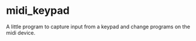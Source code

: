 # midi_keypad
A little program to capture input from a keypad and change programs on the midi device.
